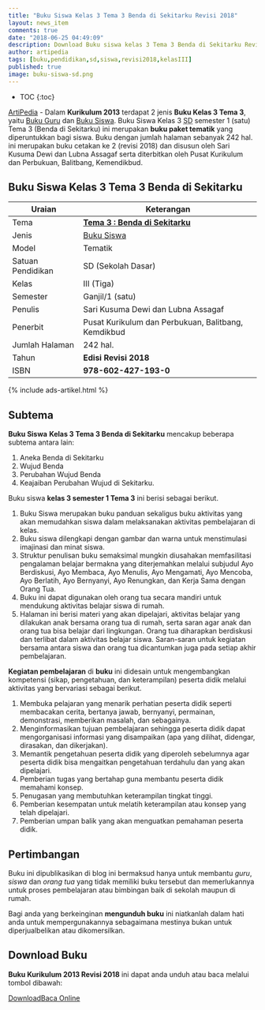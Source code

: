 ```yaml
---
title: "Buku Siswa Kelas 3 Tema 3 Benda di Sekitarku Revisi 2018"
layout: news_item
comments: true
date: "2018-06-25 04:49:09"
description: Download Buku siswa kelas 3 Tema 3 Benda di Sekitarku Revisi 2018 terdiri dari 4 subTema 1. Aneka Benda di Sekitarku, 2. Wujud Benda, 3. Perubahan Wujud Benda, 4. Keajaiban Perubahan Wujud di Sekitarku.
author: artipedia
tags: [buku,pendidikan,sd,siswa,revisi2018,kelasIII]
published: true
image: buku-siswa-sd.png
---
```

* TOC
{:toc}

<script type="application/ld+json">
{
  "@context":"http://schema.org",
  "@type":"Book",
  "name" : "{{ page.title }}",
  "author": {
    "@type":"Person",
    "name":"Sari Kusuma Dewi dan Lubna Assagaf"
  },
  "url" : "{{ site.url }}{{ page.url }}",
  "workExample" : [{
    "@type": "Book",
    "isbn": "978-602-427-193-0",
    "bookEdition": "Revisi 2018",
    "bookFormat": "http://schema.org/Hardcover",
    "potentialAction":{
    "@type":"ReadAction",
    "target":
      {
        "@type":"EntryPoint",
        "urlTemplate":"{{ site.url }}{{ page.url }}",
        "actionPlatform":[
          "http://schema.org/DesktopWebPlatform",
          "http://schema.org/IOSPlatform",
          "http://schema.org/AndroidPlatform"
        ]
      }
      }
    }
    ]
    }
 
</script>

[ArtiPedia](/ "ArtiPedia") - Dalam **Kurikulum 2013** terdapat 2 jenis **Buku Kelas 3 Tema 3**, yaitu [Buku Guru](https://artipedia.id/wiki/buku-guru-kelas-3-kurtilas-tema-3-revisi-2018.html "Buku Guru Kelas 3 Tema 3") dan [Buku Siswa](https://artipedia.id/wiki/buku-siswa-kelas-3-kurtilas-tema-3-revisi-2018.html "Buku Siswa Kelas 3 Tema 3"). Buku Siswa Kelas 3 <acronym title="Sekolah Dasar">SD</acronym> semester 1 (satu) Tema 3 (Benda di Sekitarku) ini merupakan **buku paket tematik** yang diperuntukkan bagi siswa. Buku dengan jumlah halaman sebanyak 242 hal. ini merupakan buku cetakan ke 2 (revisi 2018) dan disusun oleh Sari Kusuma Dewi dan Lubna Assagaf serta diterbitkan oleh Pusat Kurikulum dan Perbukuan, Balitbang, Kemendikbud. 

## Buku Siswa Kelas 3 Tema 3 Benda di Sekitarku

|Uraian|Keterangan|
| --- | --- |
|Tema|<a href="/wiki/buku-siswa-kelas-3-kurtilas-tema-3-revisi-2018.html" title="Buku Siswa Kelas 3 semester 1 Tema 3 Benda di Sekitarku K13 Revisi 2018"><strong>Tema 3 : Benda di Sekitarku</strong></a>|
|Jenis|<a href="/buku" title="Buku Siswa" target="_blank">Buku Siswa</a>|
|Model|Tematik|
|Satuan Pendidikan|SD (Sekolah Dasar)|
Kelas|III (Tiga)|
|Semester|Ganjil/1 (satu)|
Penulis|Sari Kusuma Dewi dan Lubna Assagaf|
|Penerbit|Pusat Kurikulum dan Perbukuan, Balitbang, Kemdikbud|
|Jumlah Halaman|242 hal.|
|Tahun|<strong>Edisi Revisi 2018</strong>|
|ISBN|<strong>978-602-427-193-0</strong>|

{% include ads-artikel.html %}

## Subtema
<strong>Buku Siswa</strong> <strong>Kelas 3 Tema 3 Benda di Sekitarku</strong> mencakup beberapa subtema antara lain: 
1. Aneka Benda di Sekitarku
2. Wujud Benda
3. Perubahan Wujud Benda
4. Keajaiban Perubahan Wujud di Sekitarku.

Buku siswa <b>kelas 3 semester 1 Tema 3</b> ini berisi sebagai berikut.
1. Buku Siswa merupakan buku panduan sekaligus buku aktivitas yang akan memudahkan siswa dalam melaksanakan aktivitas pembelajaran di kelas.
2. Buku siswa dilengkapi dengan gambar dan warna untuk menstimulasi imajinasi dan minat siswa.
3. Struktur penulisan buku semaksimal mungkin diusahakan memfasilitasi pengalaman belajar bermakna yang diterjemahkan melalui subjudul Ayo Berdiskusi, Ayo Membaca, Ayo Menulis, Ayo Mengamati, Ayo Mencoba, Ayo Berlatih, Ayo Bernyanyi, Ayo Renungkan, dan Kerja Sama dengan Orang Tua.
7. Buku ini dapat digunakan oleh orang tua secara mandiri untuk mendukung aktivitas belajar siswa di rumah.
8. Halaman ini berisi materi yang akan dipelajari, aktivitas belajar yang dilakukan anak bersama orang tua di rumah, serta saran agar anak dan orang tua bisa belajar dari lingkungan. Orang tua diharapkan berdiskusi dan terlibat dalam aktivitas belajar siswa. Saran-saran untuk kegiatan bersama antara siswa dan orang tua dicantumkan juga pada setiap akhir pembelajaran. 

<b>Kegiatan pembelajaran</b> di <b>buku</b> ini didesain untuk mengembangkan kompetensi (sikap, pengetahuan, dan keterampilan) peserta didik melalui aktivitas yang bervariasi sebagai berikut.
<ol><li>Membuka pelajaran yang menarik perhatian peserta didik seperti membacakan cerita, bertanya jawab, bernyanyi, permainan, demonstrasi, memberikan masalah, dan sebagainya.</li><li>Menginformasikan tujuan pembelajaran sehingga peserta didik dapat mengorganisasi informasi yang disampaikan (apa yang dilihat, didengar, dirasakan, dan dikerjakan).</li><li>Memantik pengetahuan peserta didik yang diperoleh sebelumnya agar peserta didik bisa mengaitkan pengetahuan terdahulu dan yang akan dipelajari.</li><li>Pemberian tugas yang bertahap guna membantu peserta didik memahami konsep.</li><li>Penugasan yang membutuhkan keterampilan tingkat tinggi.</li><li>Pemberian kesempatan untuk melatih keterampilan atau konsep yang telah dipelajari.</li><li>Pemberian umpan balik yang akan menguatkan pemahaman peserta didik.</li></ol>
  
## Pertimbangan
Buku ini dipublikasikan di blog ini bermaksud hanya untuk membantu _guru_, _siswa_ dan _orang tua_ yang tidak memiliki buku tersebut dan memerlukannya untuk proses pembelajaran atau bimbingan baik di sekolah maupun di rumah.

Bagi anda yang berkeinginan <b>mengunduh buku</b> ini niatkanlah dalam hati anda untuk mempergunakannya sebagaimana mestinya bukan untuk diperjualbelikan atau dikomersilkan.
  
## Download Buku
**Buku Kurikulum 2013 Revisi 2018** ini dapat anda unduh atau baca melalui tombol dibawah:
<p class="center"><a class="button download" href="https://docs.google.com/uc?export=download&id=1oWlVmySBEj_l3d0_t6gJ000t8fAbO2P2" rel="nofollow" target="_blank" title="Download">Download</a><a class="button demo open-dialog" href="https://drive.google.com/file/d/1oWlVmySBEj_l3d0_t6gJ000t8fAbO2P2/preview" Title="Baca Online" rel="nofollow">Baca Online</a></p>
